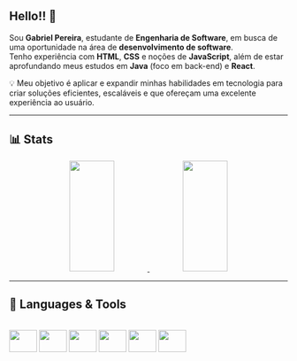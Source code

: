 ## Hello!! 👋

Sou **Gabriel Pereira**, estudante de **Engenharia de Software**, em busca de uma oportunidade na área de **desenvolvimento de software**.  
Tenho experiência com **HTML**, **CSS** e noções de **JavaScript**, além de estar aprofundando meus estudos em **Java** (foco em back-end) e **React**.  

💡 Meu objetivo é aplicar e expandir minhas habilidades em tecnologia para criar soluções eficientes, escaláveis e que ofereçam uma excelente experiência ao usuário.

---

## 📊 Stats  

<div align="center">
  <a href="https://github.com/GabeAugust">
     <img width = "40%" height="200em" src="https://github-readme-stats.vercel.app/api?username=GabeAugust&show_icons=true&theme=dracula"/>
    <img width = "40%" height="200em" src="https://github-readme-stats.vercel.app/api/top-langs/?username=GabeAugust&layout=compact&theme=dracula"/>
  </a>
</div>

---

## 🚀 Languages & Tools  

<div style="display: inline_block"><br>
  <img height="40" width="50" src="https://cdn.jsdelivr.net/gh/devicons/devicon/icons/html5/html5-original.svg" />
  <img height="40" width="50" src="https://cdn.jsdelivr.net/gh/devicons/devicon/icons/css3/css3-original.svg" />
  <img height="40" width="50" src="https://cdn.jsdelivr.net/gh/devicons/devicon/icons/javascript/javascript-original.svg" />
  <img height="40" width="50" src="https://cdn.jsdelivr.net/gh/devicons/devicon/icons/react/react-original.svg" />
  <img height="40" width="50" src="https://cdn.jsdelivr.net/gh/devicons/devicon/icons/java/java-original.svg" />
  <img height="40" width="50" src="https://cdn.jsdelivr.net/gh/devicons/devicon/icons/git/git-original.svg" />
</div>
